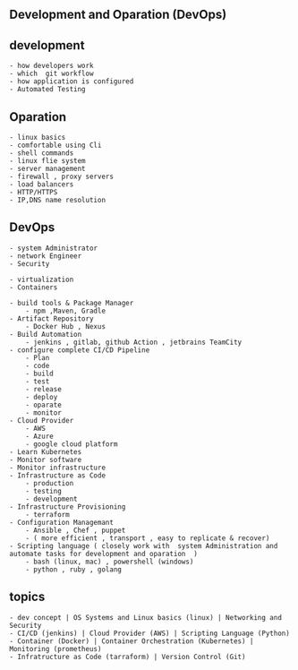 ## Development and Oparation (DevOps)

## development 
    - how developers work
    - which  git workflow 
    - how application is configured 
    - Automated Testing 
## Oparation 
    - linux basics 
    - comfortable using Cli
    - shell commands 
    - linux flie system 
    - server management 
    - firewall , proxy servers 
    - load balancers 
    - HTTP/HTTPS 
    - IP,DNS name resolution 
## DevOps 
    - system Administrator 
    - network Engineer 
    - Security 

    - virtualization 
    - Containers
    
    - build tools & Package Manager 
        - npm ,Maven, Gradle
    - Artifact Repository 
        - Docker Hub , Nexus
    - Build Automation 
        - jenkins , gitlab, github Action , jetbrains TeamCity 
    - configure complete CI/CD Pipeline
        - Plan 
        - code
        - build 
        - test 
        - release
        - deploy 
        - oparate 
        - monitor
    - Cloud Provider
        - AWS
        - Azure
        - google cloud platform
    - Learn Kubernetes
    - Monitor software 
    - Monitor infrastructure 
    - Infrastructure as Code 
        - production 
        - testing
        - development 
    - Infrastructure Provisioning 
        - terraform
    - Configuration Managemant  
        - Ansible , Chef , puppet
        - ( more efficient , transport , easy to replicate & recover)
    - Scripting language ( closely work with  system Administration and automate tasks for development and oparation  )
        - bash (linux, mac) , powershell (windows)
        - python , ruby , golang
## topics 
    - dev concept | OS Systems and Linux basics (linux) | Networking and Security
    - CI/CD (jenkins) | Cloud Provider (AWS) | Scripting Language (Python)
    - Container (Docker) | Container Orchestration (Kubernetes) | Monitoring (prometheus)
    - Infratructure as Code (tarraform) | Version Control (Git)